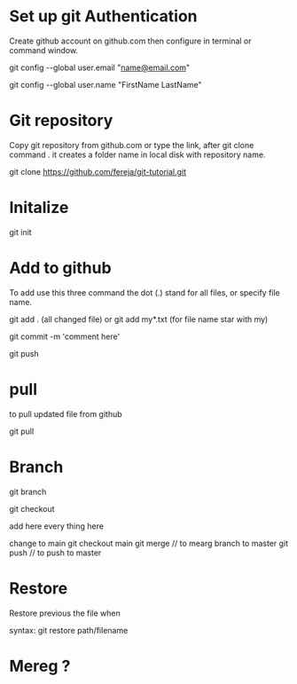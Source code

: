 
# Set up git Authentication
  
  Create github account on github.com then configure in terminal or command window. 

  git config --global user.email "name@email.com"

  git config --global user.name "FirstName LastName"
  

# Git repository
  
  Copy git repository from github.com or type the link, after git clone command . it creates a folder name in local disk with             repository name. 
  
  git clone https://github.com/fereja/git-tutorial.git
  

# Initalize
  
  git init


# Add to github

  To add use this three command the dot (.) stand for all files, or specify file name.
  
  git add . (all changed file) or git add my*.txt (for file name star with my)
  
  git commit -m 'comment here'
  
  git push


# pull
to pull updated file from github

git pull

# Branch
git branch <branchname>
  

git checkout <branchname>

add here every thing here

change to main
git checkout main
git merge // to mearg branch to master
git push // to push to master

#



# Restore 
Restore previous  the file when  

syntax: git restore path/filename



# Mereg ?


